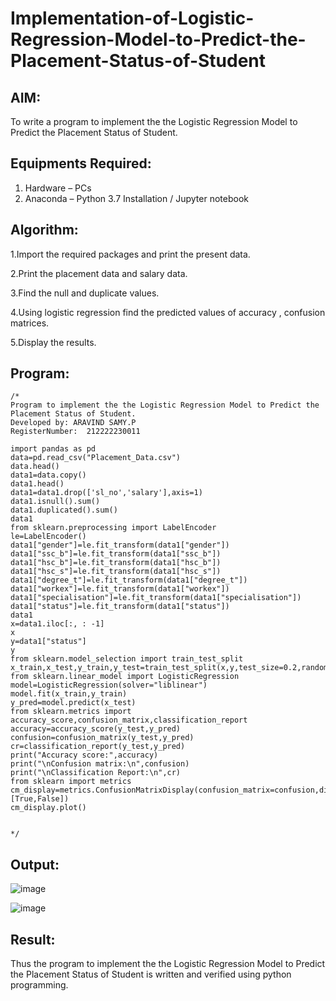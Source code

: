 # Implementation-of-Logistic-Regression-Model-to-Predict-the-Placement-Status-of-Student

## AIM:
To write a program to implement the the Logistic Regression Model to Predict the Placement Status of Student.

## Equipments Required:
1. Hardware – PCs
2. Anaconda – Python 3.7 Installation / Jupyter notebook

## Algorithm:
1.Import the required packages and print the present data.

2.Print the placement data and salary data.

3.Find the null and duplicate values.

4.Using logistic regression find the predicted values of accuracy , confusion matrices.

5.Display the results.

## Program:
```
/*
Program to implement the the Logistic Regression Model to Predict the Placement Status of Student.
Developed by: ARAVIND SAMY.P
RegisterNumber:  212222230011

import pandas as pd
data=pd.read_csv("Placement_Data.csv")
data.head()
data1=data.copy()
data1.head()
data1=data1.drop(['sl_no','salary'],axis=1)
data1.isnull().sum()
data1.duplicated().sum()
data1
from sklearn.preprocessing import LabelEncoder
le=LabelEncoder()
data1["gender"]=le.fit_transform(data1["gender"])
data1["ssc_b"]=le.fit_transform(data1["ssc_b"])
data1["hsc_b"]=le.fit_transform(data1["hsc_b"])
data1["hsc_s"]=le.fit_transform(data1["hsc_s"])
data1["degree_t"]=le.fit_transform(data1["degree_t"])
data1["workex"]=le.fit_transform(data1["workex"])
data1["specialisation"]=le.fit_transform(data1["specialisation"])
data1["status"]=le.fit_transform(data1["status"])
data1
x=data1.iloc[:, : -1]
x
y=data1["status"]
y
from sklearn.model_selection import train_test_split
x_train,x_test,y_train,y_test=train_test_split(x,y,test_size=0.2,random_state=0)
from sklearn.linear_model import LogisticRegression
model=LogisticRegression(solver="liblinear")
model.fit(x_train,y_train)
y_pred=model.predict(x_test)
from sklearn.metrics import accuracy_score,confusion_matrix,classification_report
accuracy=accuracy_score(y_test,y_pred)
confusion=confusion_matrix(y_test,y_pred)
cr=classification_report(y_test,y_pred)
print("Accuracy score:",accuracy)
print("\nConfusion matrix:\n",confusion)
print("\nClassification Report:\n",cr)
from sklearn import metrics
cm_display=metrics.ConfusionMatrixDisplay(confusion_matrix=confusion,display_labels=[True,False])
cm_display.plot()


*/
```

## Output:

![image](https://github.com/Aravindsamy04/Implementation-of-Logistic-Regression-Model-to-Predict-the-Placement-Status-of-Student/assets/113497037/597984a9-dba9-4fae-90ba-de960363f4d9)

![image](https://github.com/Aravindsamy04/Implementation-of-Logistic-Regression-Model-to-Predict-the-Placement-Status-of-Student/assets/113497037/43c340ee-5cd7-4dff-b68f-050118e16e73)









## Result:
Thus the program to implement the the Logistic Regression Model to Predict the Placement Status of Student is written and verified using python programming.
